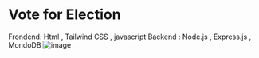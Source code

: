 # Vote for Election
Frondend: Html , Tailwind CSS , javascript
Backend : Node.js , Express.js , MondoDB
![image](https://github.com/user-attachments/assets/0c874fd1-3ec6-46f0-bb79-99d072eaa7a6)
